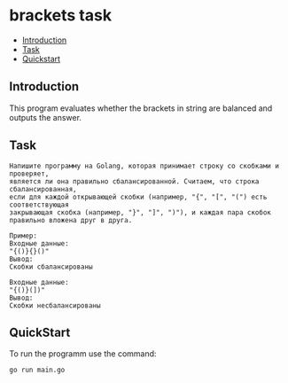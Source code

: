 # brackets task

* [Introduction](#introduction)
* [Task](#task)
* [Quickstart](#quickstart)

## Introduction 

This program evaluates whether the brackets in string are balanced and outputs the answer.

## Task

```
Напишите программу на Golang, которая принимает строку со скобками и проверяет,
является ли она правильно сбалансированной. Считаем, что строка сбалансированная,
если для каждой открывающей скобки (например, "{", "[", "(") есть соответствующая 
закрывающая скобка (например, "}", "]", ")"), и каждая пара скобок правильно вложена друг в друга.

Пример:
Входные данные:
"{()}{}()"
Вывод:
Скобки сбалансированы

Входные данные:
"{()}(])"
Вывод:
Скобки несбалансированы
```

## QuickStart

To run the programm use the command: 
```
go run main.go 
```

